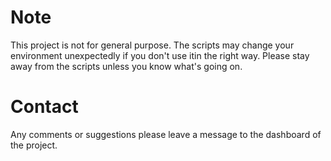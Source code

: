 # Note
This project is not for general purpose. The scripts may change your environment unexpectedly if you don't use itin the right way. Please stay away from the scripts unless you know what's going on. 

# Contact
Any comments or suggestions please leave a message to the dashboard of the project. 


